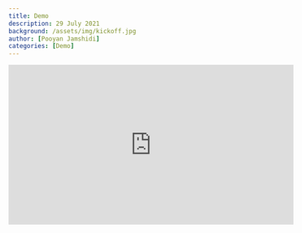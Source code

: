 ```yaml
---
title: Demo
description: 29 July 2021
background: /assets/img/kickoff.jpg
author: [Pooyan Jamshidi]
categories: [Demo]
---
```


<iframe width="560" height="315" src="https://www.youtube.com/embed/gQo65RXnOqs" title="YouTube video player" frameborder="0" allow="accelerometer; autoplay; clipboard-write; encrypted-media; gyroscope; picture-in-picture" allowfullscreen></iframe>

<script async class="speakerdeck-embed" data-id="19d7db76145241ecb8afa0bb1618f925" data-ratio="1.77777777777778" src="//speakerdeck.com/assets/embed.js"></script>